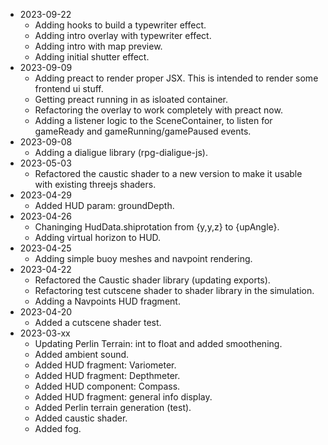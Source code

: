 - 2023-09-22
  - Adding hooks to build a typewriter effect.
  - Adding intro overlay with typewriter effect.
  - Adding intro with map preview.
  - Adding initial shutter effect.
- 2023-09-09
  - Adding preact to render proper JSX. This is intended to render some frontend ui stuff.
  - Getting preact running in as isloated container.
  - Refactoring the overlay to work completely with preact now.
  - Adding a listener logic to the SceneContainer, to listen for gameReady and gameRunning/gamePaused events.
- 2023-09-08
  - Adding a dialigue library (rpg-dialigue-js).
- 2023-05-03
  - Refactored the caustic shader to a new version to make it usable with existing threejs shaders.
- 2023-04-29
  - Added HUD param: groundDepth.
- 2023-04-26
  - Chaninging HudData.shiprotation from {y,y,z} to {upAngle}.
  - Adding virtual horizon to HUD.
- 2023-04-25
  - Adding simple buoy meshes and navpoint rendering.
- 2023-04-22
  - Refactored the Caustic shader library (updating exports).
  - Refactoring test cutscene shader to shader library in the simulation.
  - Adding a Navpoints HUD fragment.
- 2023-04-20
  - Added a cutscene shader test.
- 2023-03-xx
  - Updating Perlin Terrain: int to float and added smoothening.
  - Added ambient sound.
  - Added HUD fragment: Variometer.
  - Added HUD fragment: Depthmeter.
  - Added HUD component: Compass.
  - Added HUD fragment: general info display.
  - Added Perlin terrain generation (test).
  - Added caustic shader.
  - Added fog.
